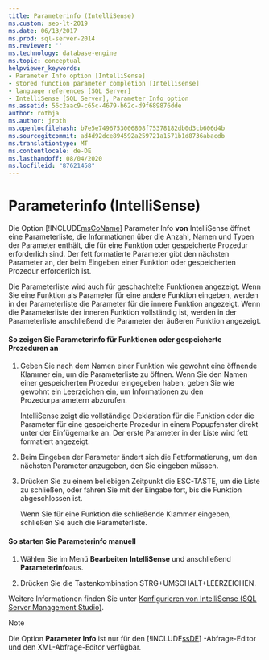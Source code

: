 ```yaml
---
title: Parameterinfo (IntelliSense)
ms.custom: seo-lt-2019
ms.date: 06/13/2017
ms.prod: sql-server-2014
ms.reviewer: ''
ms.technology: database-engine
ms.topic: conceptual
helpviewer_keywords:
- Parameter Info option [IntelliSense]
- stored function parameter completion [Intellisense]
- language references [SQL Server]
- IntelliSense [SQL Server], Parameter Info option
ms.assetid: 56c2aac9-c65c-4679-b62c-d9f689876dde
author: rothja
ms.author: jroth
ms.openlocfilehash: b7e5e7496753006808f75378182db0d3cb606d4b
ms.sourcegitcommit: ad4d92dce894592a259721a1571b1d8736abacdb
ms.translationtype: MT
ms.contentlocale: de-DE
ms.lasthandoff: 08/04/2020
ms.locfileid: "87621458"
---
```

# <a name="parameter-info-intellisense"></a>Parameterinfo (IntelliSense)
  Die Option [!INCLUDE[msCoName](../../includes/msconame-md.md)] Parameter Info **von** IntelliSense öffnet eine Parameterliste, die Informationen über die Anzahl, Namen und Typen der Parameter enthält, die für eine Funktion oder gespeicherte Prozedur erforderlich sind. Der fett formatierte Parameter gibt den nächsten Parameter an, der beim Eingeben einer Funktion oder gespeicherten Prozedur erforderlich ist.  
  
 Die Parameterliste wird auch für geschachtelte Funktionen angezeigt. Wenn Sie eine Funktion als Parameter für eine andere Funktion eingeben, werden in der Parameterliste die Parameter für die innere Funktion angezeigt. Wenn die Parameterliste der inneren Funktion vollständig ist, werden in der Parameterliste anschließend die Parameter der äußeren Funktion angezeigt.  
  
#### <a name="to-view-parameter-info-for-functions-or-stored-procedures"></a>So zeigen Sie Parameterinfo für Funktionen oder gespeicherte Prozeduren an  
  
1.  Geben Sie nach dem Namen einer Funktion wie gewohnt eine öffnende Klammer ein, um die Parameterliste zu öffnen. Wenn Sie den Namen einer gespeicherten Prozedur eingegeben haben, geben Sie wie gewohnt ein Leerzeichen ein, um Informationen zu den Prozedurparametern abzurufen.  
  
     IntelliSense zeigt die vollständige Deklaration für die Funktion oder die Parameter für eine gespeicherte Prozedur in einem Popupfenster direkt unter der Einfügemarke an. Der erste Parameter in der Liste wird fett formatiert angezeigt.  
  
2.  Beim Eingeben der Parameter ändert sich die Fettformatierung, um den nächsten Parameter anzugeben, den Sie eingeben müssen.  
  
3.  Drücken Sie zu einem beliebigen Zeitpunkt die ESC-TASTE, um die Liste zu schließen, oder fahren Sie mit der Eingabe fort, bis die Funktion abgeschlossen ist.  
  
     Wenn Sie für eine Funktion die schließende Klammer eingeben, schließen Sie auch die Parameterliste.  
  
#### <a name="to-manually-start-parameter-info"></a>So starten Sie Parameterinfo manuell  
  
1.  Wählen Sie im Menü **Bearbeiten** **IntelliSense** und anschließend **Parameterinfo**aus.  
  
2.  Drücken Sie die Tastenkombination STRG+UMSCHALT+LEERZEICHEN.  
  
 Weitere Informationen finden Sie unter [Konfigurieren von IntelliSense &#40;SQL Server Management Studio&#41;](configure-intellisense-sql-server-management-studio.md).  
  
> [!NOTE]  
>  Die Option **Parameter Info** ist nur für den [!INCLUDE[ssDE](../../includes/ssde-md.md)] -Abfrage-Editor und den XML-Abfrage-Editor verfügbar.  
  
  

